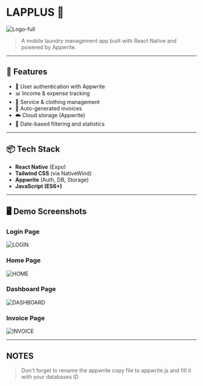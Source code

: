 # LAPPLUS 📱
![Logo-full](https://github.com/user-attachments/assets/03bf3f89-6318-41d7-885d-ce42b631b2c0)

> A mobile laundry management app built with React Native and powered by Appwrite.

---

## 🚀 Features

- 🔐 User authentication with Appwrite
- 📊 Income & expense tracking
- 🧺 Service & clothing management
- 🧾 Auto-generated invoices
- ☁️ Cloud storage (Appwrite)
- 📅 Date-based filtering and statistics

---

## 📦 Tech Stack

- **React Native** (Expo)
- **Tailwind CSS** (via NativeWind)
- **Appwrite** (Auth, DB, Storage)
- **JavaScript (ES6+)**

---

## 🖥️ Demo Screenshots
### Login Page
![LOGIN](https://github.com/user-attachments/assets/04c1f87f-e680-4605-b37a-3aeb910c47e1)
### Home Page
![HOME](https://github.com/user-attachments/assets/5c3ab96a-d283-45e1-9bea-e842b4ef7ff4)
### Dashboard Page
![DASHBOARD](https://github.com/user-attachments/assets/91d96c06-af84-4cfe-a909-788d109e03cb)
### Invoice Page
![INVOICE](https://github.com/user-attachments/assets/d95ba261-f301-44d9-bd59-a94b743cc1e3)

---
## NOTES

> Don't forget to rename the appwrite copy file to appwrite.js and fill it with your databases ID
